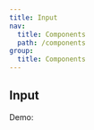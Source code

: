 ```yaml
---
title: Input
nav:
  title: Components
  path: /components
group:
  title: Components
---
```


## Input

Demo:

<code src="./demos/demo.tsx"></code>

<API></API>
